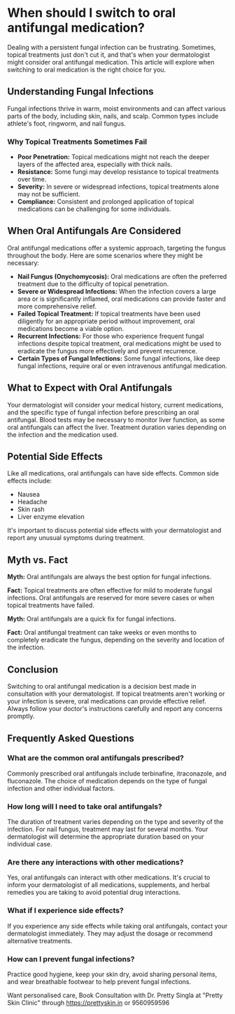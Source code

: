 # When should I switch to oral antifungal medication?

Dealing with a persistent fungal infection can be frustrating. Sometimes, topical treatments just don't cut it, and that's when your dermatologist might consider oral antifungal medication. This article will explore when switching to oral medication is the right choice for you.

## Understanding Fungal Infections

Fungal infections thrive in warm, moist environments and can affect various parts of the body, including skin, nails, and scalp. Common types include athlete's foot, ringworm, and nail fungus.

### Why Topical Treatments Sometimes Fail

*   **Poor Penetration:** Topical medications might not reach the deeper layers of the affected area, especially with thick nails.
*   **Resistance:** Some fungi may develop resistance to topical treatments over time.
*   **Severity:** In severe or widespread infections, topical treatments alone may not be sufficient.
*   **Compliance:** Consistent and prolonged application of topical medications can be challenging for some individuals.

## When Oral Antifungals Are Considered

Oral antifungal medications offer a systemic approach, targeting the fungus throughout the body. Here are some scenarios where they might be necessary:

*   **Nail Fungus (Onychomycosis):** Oral medications are often the preferred treatment due to the difficulty of topical penetration.
*   **Severe or Widespread Infections:** When the infection covers a large area or is significantly inflamed, oral medications can provide faster and more comprehensive relief.
*   **Failed Topical Treatment:** If topical treatments have been used diligently for an appropriate period without improvement, oral medications become a viable option.
*   **Recurrent Infections:** For those who experience frequent fungal infections despite topical treatment, oral medications might be used to eradicate the fungus more effectively and prevent recurrence.
*   **Certain Types of Fungal Infections:** Some fungal infections, like deep fungal infections, require oral or even intravenous antifungal medication.

## What to Expect with Oral Antifungals

Your dermatologist will consider your medical history, current medications, and the specific type of fungal infection before prescribing an oral antifungal. Blood tests may be necessary to monitor liver function, as some oral antifungals can affect the liver. Treatment duration varies depending on the infection and the medication used.

## Potential Side Effects

Like all medications, oral antifungals can have side effects. Common side effects include:

*   Nausea
*   Headache
*   Skin rash
*   Liver enzyme elevation

It's important to discuss potential side effects with your dermatologist and report any unusual symptoms during treatment.

## Myth vs. Fact

**Myth:** Oral antifungals are always the best option for fungal infections.

**Fact:** Topical treatments are often effective for mild to moderate fungal infections. Oral antifungals are reserved for more severe cases or when topical treatments have failed.

**Myth:** Oral antifungals are a quick fix for fungal infections.

**Fact:** Oral antifungal treatment can take weeks or even months to completely eradicate the fungus, depending on the severity and location of the infection.

## Conclusion

Switching to oral antifungal medication is a decision best made in consultation with your dermatologist. If topical treatments aren't working or your infection is severe, oral medications can provide effective relief. Always follow your doctor's instructions carefully and report any concerns promptly.

## Frequently Asked Questions

### What are the common oral antifungals prescribed?

Commonly prescribed oral antifungals include terbinafine, itraconazole, and fluconazole. The choice of medication depends on the type of fungal infection and other individual factors.

### How long will I need to take oral antifungals?

The duration of treatment varies depending on the type and severity of the infection. For nail fungus, treatment may last for several months. Your dermatologist will determine the appropriate duration based on your individual case.

### Are there any interactions with other medications?

Yes, oral antifungals can interact with other medications. It's crucial to inform your dermatologist of all medications, supplements, and herbal remedies you are taking to avoid potential drug interactions.

### What if I experience side effects?

If you experience any side effects while taking oral antifungals, contact your dermatologist immediately. They may adjust the dosage or recommend alternative treatments.

### How can I prevent fungal infections?

Practice good hygiene, keep your skin dry, avoid sharing personal items, and wear breathable footwear to help prevent fungal infections.

Want personalised care, Book Consultation with Dr. Pretty Singla at "Pretty Skin Clinic" through https://prettyskin.in or 9560959596

